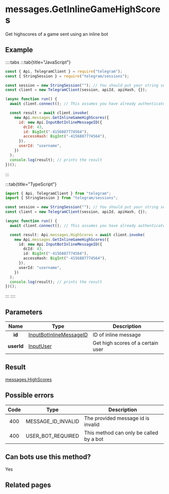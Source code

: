 # messages.GetInlineGameHighScores

Get highscores of a game sent using an inline bot

## Example

::::tabs
:::tab{title="JavaScript"}

```js
const { Api, TelegramClient } = require("telegram");
const { StringSession } = require("telegram/sessions");

const session = new StringSession(""); // You should put your string session here
const client = new TelegramClient(session, apiId, apiHash, {});

(async function run() {
  await client.connect(); // This assumes you have already authenticated with .start()

  const result = await client.invoke(
    new Api.messages.GetInlineGameHighScores({
      id: new Api.InputBotInlineMessageID({
        dcId: 43,
        id: BigInt("-4156887774564"),
        accessHash: BigInt("-4156887774564"),
      }),
      userId: "username",
    })
  );
  console.log(result); // prints the result
})();
```

:::

:::tab{title="TypeScript"}

```ts
import { Api, TelegramClient } from "telegram";
import { StringSession } from "telegram/sessions";

const session = new StringSession(""); // You should put your string session here
const client = new TelegramClient(session, apiId, apiHash, {});

(async function run() {
  await client.connect(); // This assumes you have already authenticated with .start()

  const result: Api.messages.HighScores = await client.invoke(
    new Api.messages.GetInlineGameHighScores({
      id: new Api.InputBotInlineMessageID({
        dcId: 43,
        id: BigInt("-4156887774564"),
        accessHash: BigInt("-4156887774564"),
      }),
      userId: "username",
    })
  );
  console.log(result); // prints the result
})();
```

:::
::::

## Parameters

|    Name    | Type                                                                              | Description                       |
| :--------: | --------------------------------------------------------------------------------- | --------------------------------- |
|   **id**   | [InputBotInlineMessageID](https://core.telegram.org/type/InputBotInlineMessageID) | ID of inline message              |
| **userId** | [InputUser](https://core.telegram.org/type/InputUser)                             | Get high scores of a certain user |

## Result

[messages.HighScores](https://core.telegram.org/type/messages.HighScores)

## Possible errors

| Code | Type               | Description                             |
| :--: | ------------------ | --------------------------------------- |
| 400  | MESSAGE_ID_INVALID | The provided message id is invalid      |
| 400  | USER_BOT_REQUIRED  | This method can only be called by a bot |

## Can bots use this method?

Yes

## Related pages
